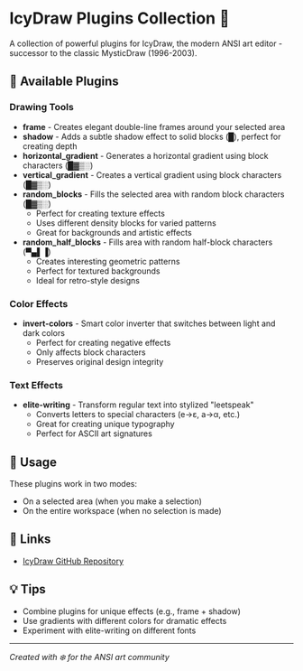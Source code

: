 # IcyDraw Plugins Collection 🎨

A collection of powerful plugins for IcyDraw, the modern ANSI art editor - successor to the classic MysticDraw (1996-2003).

## 🚀 Available Plugins

### Drawing Tools
- **frame** - Creates elegant double-line frames around your selected area
- **shadow** - Adds a subtle shadow effect to solid blocks (█), perfect for creating depth
- **horizontal_gradient** - Generates a horizontal gradient using block characters (█▓▒░)
- **vertical_gradient** - Creates a vertical gradient using block characters (█▓▒░)
- **random_blocks** - Fills the selected area with random block characters (█▓▒░)
  - Perfect for creating texture effects
  - Uses different density blocks for varied patterns
  - Great for backgrounds and artistic effects
- **random_half_blocks** - Fills area with random half-block characters (▀▄▌▐)
  - Creates interesting geometric patterns
  - Perfect for textured backgrounds
  - Ideal for retro-style designs

### Color Effects
- **invert-colors** - Smart color inverter that switches between light and dark colors
  - Perfect for creating negative effects
  - Only affects block characters
  - Preserves original design integrity

### Text Effects
- **elite-writing** - Transform regular text into stylized "leetspeak"
  - Converts letters to special characters (e→ε, a→α, etc.)
  - Great for creating unique typography
  - Perfect for ASCII art signatures

## 🔧 Usage
These plugins work in two modes:
- On a selected area (when you make a selection)
- On the entire workspace (when no selection is made)

## 🔗 Links
- [IcyDraw GitHub Repository](https://github.com/mkrueger/icy_tools/tree/master/crates/icy_draw)

## 💡 Tips
- Combine plugins for unique effects (e.g., frame + shadow)
- Use gradients with different colors for dramatic effects
- Experiment with elite-writing on different fonts

---
*Created with ❄️ for the ANSI art community*
